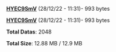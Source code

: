 [**HYEC9SmV**](/data/HYEC9SmV.txt) (28/12/22 - 11:31)- 993 bytes

[**HYEC9SmV**](/data/HYEC9SmV.txt) (28/12/22 - 11:31)- 993 bytes

**Total Datas**: 2048

**Total Size**: 12.88 MB / 12.9 MB